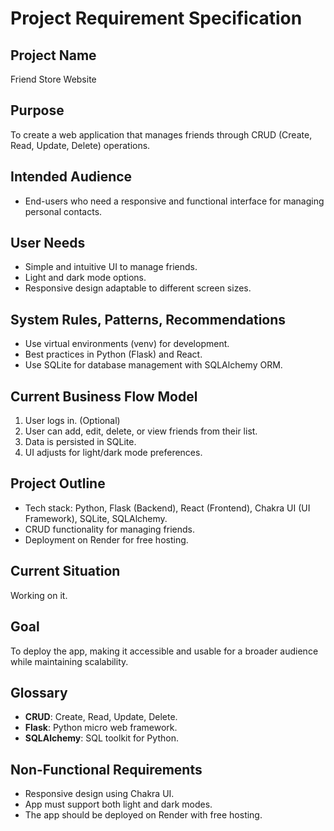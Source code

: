 # Project Requirement Specification

## Project Name
Friend Store Website

## Purpose
To create a web application that manages friends through CRUD (Create, Read, Update, Delete) operations.

## Intended Audience
- End-users who need a responsive and functional interface for managing personal contacts.

## User Needs
- Simple and intuitive UI to manage friends.
- Light and dark mode options.
- Responsive design adaptable to different screen sizes.

## System Rules, Patterns, Recommendations
- Use virtual environments (venv) for development.
- Best practices in Python (Flask) and React.
- Use SQLite for database management with SQLAlchemy ORM.

## Current Business Flow Model
1. User logs in. (Optional)
2. User can add, edit, delete, or view friends from their list.
3. Data is persisted in SQLite.
4. UI adjusts for light/dark mode preferences.

## Project Outline
- Tech stack: Python, Flask (Backend), React (Frontend), Chakra UI (UI Framework), SQLite, SQLAlchemy.
- CRUD functionality for managing friends.
- Deployment on Render for free hosting.

## Current Situation
Working on it.

## Goal
To deploy the app, making it accessible and usable for a broader audience while maintaining scalability.

## Glossary
- **CRUD**: Create, Read, Update, Delete.
- **Flask**: Python micro web framework.
- **SQLAlchemy**: SQL toolkit for Python.

## Non-Functional Requirements
- Responsive design using Chakra UI.
- App must support both light and dark modes.
- The app should be deployed on Render with free hosting.
